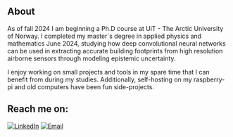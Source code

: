 ## About

As of fall 2024 I am beginning a Ph.D course at UiT - The Arctic University of Norway. I completed my master´s degree in applied physics and mathematics June 2024, studying how deep convolutional neural networks can be used in extracting accurate building footprints from high resolution airborne sensors through modeling epistemic uncertainty.

I enjoy working on small projects and tools in my spare time that I can benefit from during my studies. Additionally, self-hosting on my raspberry-pi and old computers have been fun side-projects.

## Reach me on:

[![LinkedIn](https://img.shields.io/badge/linkedin-%230077B5.svg?style=for-the-badge&logo=linkedin&logoColor=white)](https://www.linkedin.com/in/christian-salomonsen-932923207?lipi=urn%3Ali%3Apage%3Ad_flagship3_profile_view_base_contact_details%3BnIhrVYiaS2ecyY1KrER6oQ%3D%3D)
[![Email](https://img.shields.io/badge/Email-csa047%40uit.no-234518f?color=%234518f5&logo=gmail&logoColor=%23403d3d&style=for-the-badge)](mailto:csa047@uit.no)
